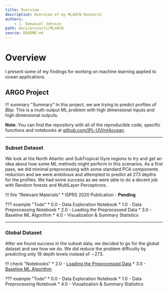 ```yaml
---
title: Overview
description: Overview of my ML4OCN Research
authors:
    - J. Emmanuel Johnson
path: docs/projects/ML4OCN
source: README.md
---
```

# Overview

I present some of my findings for working on machine learning applied to ocean applications.

## ARGO Project

!!! summary "Summary"
    In this project, we are trying to predict profiles of $Bbp$. This is a multi-output ML problem with high dimensional inputs and high dimensional outputs.

**Note**: You can find the repository with all of the reproducible code, specific functions and notebooks at [github.com/IPL-UV/ml4ocean](https://github.com/IPL-UV/ml4ocean).

---

### Subset Dataset

We look at the North Atlantic and SubTropical Gyre regions to try and get an idea about how some ML methods might perform in this scenarios. As a first pass, we did minimal preprocessing with some standard PCA components reduction and we were ambitious and attempted to predict all 273 depths for the profiles. We had some success as we were able to do a decent job with Random forests and MultiLayer Perceptrons.

!!! fire "Relevant Materials"
    * ISPRS 2020 Publication - **Pending**

??? example "Todo"
    * 0.0 - Data Exploration Notebook
    * 1.0 - Data Preprocessing Notebook
    * 2.0 - Loading the Preprocessed Data
    * 3.0 - Baseline ML Algorithm
    * 4.0 - Visualization & Summary Statistics

---

### Global Dataset

After we found success in the subset data, we decided to go for the global dataset and see how we do. We did reduce the problem difficulty by predicting only 19 depth levels instead of $\sim$273.

!!! check "Notebooks"
    * 2.0 - [Loading the Preprocessed Data](ARGO_project/global_data/1_load_processed_data.md)
    * 3.0 - [Baseline ML Algorithm](ARGO_project/global_data/2_ml_algorithms.md)

??? example "Todo"
    * 0.0 - Data Exploration Notebook
    * 1.0 - Data Preprocessing Notebook
    * 4.0 - Visualization & Summary Statistics
